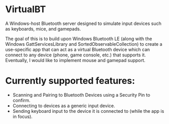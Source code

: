 # VirtualBT
A Windows-host Bluetooth server designed to simulate input devices such as keyboards, mice, and gamepads.

The goal of this is to build upon Windows Bluetooth LE (along with the Windows GattServicesLibrary and SortedObservableCollection) to create a use-specific app that can act as a virtual Bluetooth device which can connect to any device (phone, game console, etc.) that supports it. Eventually, I would like to implement mouse and gamepad support. 

# Currently supported features:

- Scanning and Pairing to Bluetooth Devices using a Security Pin to confirm.
- Connecting to devices as a generic input device.
- Sending keyboard input to the device it is connected to (while the app is in focus).
